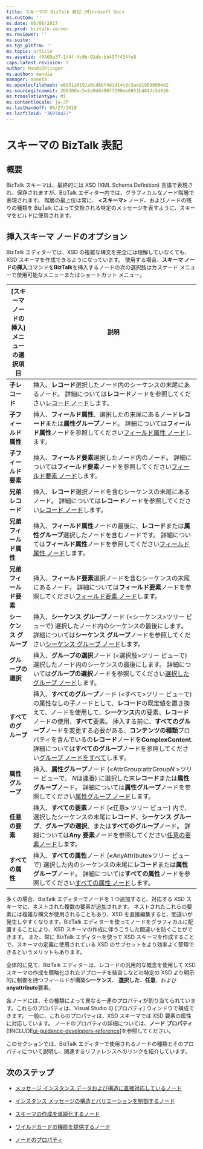 ```yaml
---
title: スキーマの BizTalk 表記 |Microsoft Docs
ms.custom: ''
ms.date: 06/08/2017
ms.prod: biztalk-server
ms.reviewer: ''
ms.suite: ''
ms.tgt_pltfrm: ''
ms.topic: article
ms.assetid: f0460a37-1f4f-4c0b-91db-bb457f434fe9
caps.latest.revision: 5
author: MandiOhlinger
ms.author: mandia
manager: anneta
ms.openlocfilehash: e0951a0191a0cd6bf4d1d14c9c3aed19890004d2
ms.sourcegitcommit: 266308ec5c6a9d8d80ff298ee6051b4843c5d626
ms.translationtype: MT
ms.contentlocale: ja-JP
ms.lasthandoff: 06/27/2018
ms.locfileid: "36978427"
---
```

# <a name="biztalk-representation-of-schemas"></a>スキーマの BizTalk 表記

## <a name="overview"></a>概要
BizTalk スキーマは、最終的には XSD (XML Schema Definition) 言語で表現され、保存されますが、BizTalk エディター内では、グラフィカルなノード階層で表現されます。 階層の最上位は常に、 **\<スキーマ\>** ノード、およびノードの残りの種類を BizTalk によって交換される特定のメッセージを表すように、スキーマをビルドに使用されます。  

## <a name="insert-schema-node-options"></a>挿入スキーマ ノードのオプション  
 BizTalk エディターでは、XSD の複雑な構文を完全には理解していなくても、XSD スキーマを作成できるようになっています。 使用する場合、**スキーマ ノードの挿入**コマンドを**BizTalk**を挿入するノードの次の選択肢はカスケード メニューで使用可能なメニューまたはショートカット メニュー。  


| [スキーマ ノードの挿入] メニューの選択項目 |                                                                                                                                                                                                                                          説明                                                                                                                                                                                                                                          |
|--------------------------------|-----------------------------------------------------------------------------------------------------------------------------------------------------------------------------------------------------------------------------------------------------------------------------------------------------------------------------------------------------------------------------------------------------------------------------------------------------------------------------------------------|
|        **子レコード**        |                                                                                                                                                           挿入、**レコード**選択したノード内のシーケンスの末尾にあるノード。 詳細については**レコード**ノードを参照してください[レコード ノード](../core/record-nodes.md)します。                                                                                                                                                            |
|   **子フィールド属性**    |                                                                                                                                  挿入、**フィールド属性**、選択したの末尾にあるノード**レコード**または**属性グループ**ノード。 詳細については**フィールド属性**ノードを参照してください[フィールド属性 ノード](../core/field-attribute-nodes.md)します。                                                                                                                                   |
|    **子フィールド要素**     |                                                                                                                                                           挿入、**フィールド要素**選択したノード内のノード。 詳細については**フィールド要素**ノードを参照してください[フィールド要素 ノード](../core/field-element-nodes.md)します。                                                                                                                                                           |
|       **兄弟レコード**       |                                                                                                                                                         挿入、**レコード**選択ノードを含むシーケンスの末尾にあるノード。 詳細については**レコード**ノードを参照してください[レコード ノード](../core/record-nodes.md)します。                                                                                                                                                          |
|  **兄弟フィールド属性**   |                                                                                                                        挿入、**フィールド属性**ノードの最後に、**レコード**または**属性グループ**選択したノードを含むノードです。 詳細については**フィールド属性**ノードを参照してください[フィールド属性 ノード](../core/field-attribute-nodes.md)します。                                                                                                                         |
|   **兄弟フィールド要素**    |                                                                                                                                           挿入、**フィールド要素**選択ノードを含むシーケンスの末尾にあるノード。 詳細については**フィールド要素**ノードを参照してください[フィールド要素 ノード](../core/field-element-nodes.md)します。                                                                                                                                            |
|       **シーケンス グループ**       |                                                                                                                           挿入、**シーケンス グループ**ノード (\<シーケンス\>ツリー ビューで) 選択したノード内のシーケンスの最後にします。 詳細については**シーケンス グループ**ノードを参照してください[シーケンス グループ ノード](../core/sequence-group-nodes.md)します。                                                                                                                            |
|        **グループの選択**        |                                                                                                                                挿入、**グループの選択**ノード (\<選択肢\>ツリー ビューで) 選択したノード内のシーケンスの最後にします。 詳細については**グループの選択**ノードを参照してください[選択したグループ ノード](../core/choice-group-nodes.md)します。                                                                                                                                 |
|         **すべてのグループ**          | 挿入、**すべてのグループ**ノード (\<すべて\>ツリー ビューで) の属性なしの子ノードとして、**レコード**の既定値を置き換えて、ノードを使用して、**シーケンス**内の要素、**レコード**ノードの使用、**すべて**要素。 挿入する前に、**すべてのグループ**ノードを変更する必要がある、**コンテンツの種類**プロパティを含んでいるの**レコード**ノードを**ComplexContent**. 詳細については**すべてのグループ**ノードを参照してください[グループ ノードをすべて](../core/all-group-nodes.md)します。 |
|      **属性グループ**       |                                                                                  挿入、**属性グループ**ノード (\<AttrGroup:attrGroup*N* \>ツリー ビューで、 *N*は連番) に選択した末**レコード**または**属性グループ**ノード。 詳細については**属性グループ**ノードを参照してください[属性グループ ノード](../core/attribute-group-nodes.md)します。                                                                                   |
|        **任意の要素**         |                                                                                 挿入、**すべての要素**ノード (<strong>\<</strong>任意<strong>\></strong> ツリー ビュー) 内で、選択したシーケンスの末尾に**レコード**、**シーケンス グループ**、**グループの選択**、または**すべてのグループ**ノード。 詳細については**Any 要素**ノードを参照してください[任意の要素ノード](../core/any-element-nodes.md)します。                                                                                 |
|       **すべての属性**        |                                                                                         挿入、**すべての属性**ノード (<strong>\<</strong>AnyAttribute<strong>\></strong>ツリー ビューで) 選択した内のシーケンスの末尾に**レコード**または**属性グループ**ノード。 詳細については**すべての属性**ノードを参照してください[すべての属性 ノード](../core/any-attribute-nodes.md)します。                                                                                         |

 多くの場合、BizTalk エディターでノードを 1 つ追加すると、対応する XSD スキーマに、ネストされた複数の要素が追加されます。 ネストされたこれらの要素には複雑な構文が使用されることもあり、XSD を直接編集すると、間違いが発生しやすくなります。BizTalk エディターを使ってノードをグラフィカルに配置することにより、XSD スキーマの作成に伴うこうした間違いを防ぐことができます。 また、常に BizTalk エディターを使って XSD スキーマを作成することで、スキーマの定義に使用されている XSD のサブセットをより効率よく管理できるというメリットもあります。  

 全体的に見て、BizTalk エディターは、レコードの汎用的な概念を使用して XSD スキーマの作成を簡略化されたアプローチを結合しなどの特定の XSD より明示的に制御を持つフィールドが構築**シーケンス**、 **選択した**、**任意**、および**anyattribute**要素。  

 各ノードには、その種類によって異なる一連のプロパティが割り当てられています。これらのプロパティは、Visual Studio の [プロパティ] ウィンドウで構成できます。 一般に、これらのプロパティは、XSD スキーマでは XSD 要素の属性に対応しています。 ノードのプロパティの詳細については、**ノード プロパティ**[!INCLUDE[ui-guidance-developers-reference](../includes/ui-guidance-developers-reference.md)]を参照してください。

 このセクションでは、BizTalk エディターで使用されるノードの種類とそのプロパティについて説明し、関連するリファレンスへのリンクを紹介しています。  

## <a name="next-steps"></a>次のステップ

-   [メッセージ インスタンス データおよび構造に直接対応しているノード](../core/nodes-that-correspond-directly-to-message-instance-data-and-structure.md)  

-   [インスタンス メッセージの構造とバリエーションを制御するノード](../core/nodes-that-control-instance-message-structure-and-variations.md)  

-   [スキーマの作成を単純化するノード](../core/nodes-that-simplify-schema-creation.md)  

-   [ワイルドカードの機能を提供するノード](../core/nodes-that-provide-wildcard-capabilities.md)  

-   [ノードのプロパティ](../core/node-properties.md)